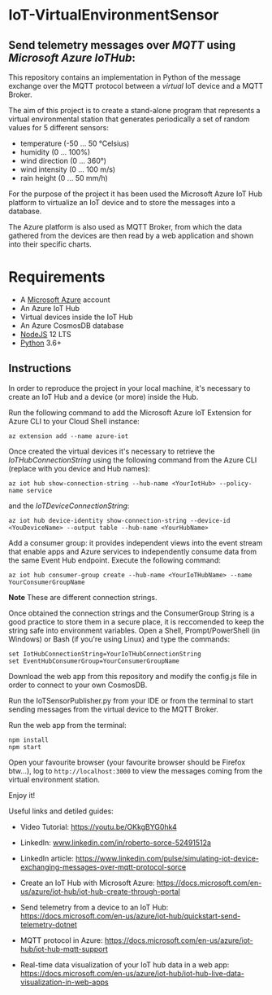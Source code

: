 # IoT-VirtualEnvironmentSensor 

## Send telemetry messages over ***MQTT*** using ***Microsoft Azure IoTHub***:

This repository contains an implementation in Python of the message exchange over the MQTT protocol between a _virtual_ IoT device and a MQTT Broker.

The aim of this project is to create a stand-alone program that represents a virtual environmental station that generates periodically a set of random values for 5 different sensors: 

- temperature (-50 ... 50 °Celsius)
- humidity (0 ... 100%)
- wind direction (0 ... 360°)
- wind intensity (0 ... 100 m/s)
- rain height (0 ... 50 mm/h) 

For the purpose of the project it has been used the Microsoft Azure IoT Hub platform to virtualize an IoT device and to store the messages into a database.

The Azure platform is also used as MQTT Broker, from which the data gathered from the devices are then read by a web application and shown into their specific charts. 

# Requirements

- A [Microsoft Azure](https://azure.microsoft.com/en-us/) account
- An Azure IoT Hub
- Virtual devices inside the IoT Hub
- An Azure CosmosDB database
- [NodeJS](https://nodejs.org/it/download/) 12 LTS
- [Python](https://www.python.org/downloads/) 3.6+

## Instructions

In order to reproduce the project in your local machine, it's necessary to create an IoT Hub and a device (or more) inside the Hub.

Run the following command to add the Microsoft Azure IoT Extension for Azure CLI to your Cloud Shell instance:

```
az extension add --name azure-iot
```

Once created the virtual devices it's necessary to retrieve the _IoTHubConnectionString_ using the following command from the Azure CLI (replace with you device and Hub names):

```
az iot hub show-connection-string --hub-name <YourIotHub> --policy-name service
```

and the _IoTDeviceConnectionString_:

```
az iot hub device-identity show-connection-string --device-id <YouDeviceName> --output table --hub-name <YourHubName>
```
Add a consumer group: it provides independent views into the event stream that enable apps and Azure services to independently consume data from the same Event Hub endpoint. Execute the following command:

```
az iot hub consumer-group create --hub-name <YourIoTHubName> --name YourConsumerGroupName
```

**Note** These are different connection strings.

Once obtained the connection strings and the ConsumerGroup String is a good practice to store them in a secure place, it is reccomended to keep the string safe into environment variables. Open a Shell, Prompt/PowerShell (in Windows) or Bash (if you're using Linux) and type the commands:

```
set IotHubConnectionString=YourIoTHubConnectionString
set EventHubConsumerGroup=YourConsumerGroupName
```

Download the web app from this repository and modify the config.js file in order to connect to your own CosmosDB.

Run the IoTSensorPublisher.py from your IDE or from the terminal to start sending messages from the virtual device to the MQTT Broker.

Run the web app from the terminal:

```
npm install
npm start
```
Open your favourite browser (your favourite browser should be Firefox btw...), log to ``` http://localhost:3000 ``` to view the messages coming from the virtual environment station.

Enjoy it!

Useful links and detiled guides: 

- Video Tutorial: https://youtu.be/OKkgBYG0hk4

- LinkedIn: www.linkedin.com/in/roberto-sorce-52491512a 

- LinkedIn article: https://www.linkedin.com/pulse/simulating-iot-device-exchanging-messages-over-mqtt-protocol-sorce

- Create an IoT Hub with Microsoft Azure: https://docs.microsoft.com/en-us/azure/iot-hub/iot-hub-create-through-portal

- Send telemetry from a device to an IoT Hub: https://docs.microsoft.com/en-us/azure/iot-hub/quickstart-send-telemetry-dotnet

- MQTT protocol in Azure: https://docs.microsoft.com/en-us/azure/iot-hub/iot-hub-mqtt-support

- Real-time data visualization of your IoT hub data in a web app: https://docs.microsoft.com/en-us/azure/iot-hub/iot-hub-live-data-visualization-in-web-apps




